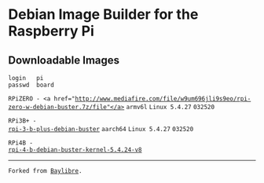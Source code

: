 # Debian Image Builder for the Raspberry Pi
<h2>Downloadable Images</h2>

```
login   pi
passwd  board
```

<code>RPiZERO - <a href="http://www.mediafire.com/file/w9um696jli9s9eo/rpi-zero-w-debian-buster.7z/file"</a></code> <code>armv6l</code> <code>Linux 5.4.27</code> <code>032520</code>

<code>RPi3B+ - <a href="http://www.mediafire.com/file/4dngycbz8fo5iaw/rpi-3-b-plus-debian-buster.7z/file">rpi-3-b-plus-debian-buster</a></code> <code>aarch64</code> <code>Linux 5.4.27</code> <code>032520</code>

<code>RPi4B - <a href="http://www.mediafire.com/file/705ubgecmjizxx4/rpi-4-b-debian-buster-kernel-5.4.24-v8.7z/file">rpi-4-b-debian-buster-kernel-5.4.24-v8</a></code>

<hr>
<code>Forked from <a href="https://github.com/BayLibre/libretech-image-builder">Baylibre</a>.</code>
